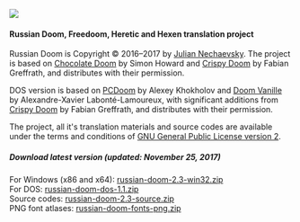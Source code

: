 ![](http://jnechaevsky.users.sourceforge.net/projects/rusdoom/files/russian_doom_git.png)

#### Russian Doom, Freedoom, Heretic and Hexen translation project 

Russian Doom is Copyright &copy; 2016&ndash;2017 by [Julian Nechaevsky](http://jnechaevsky.users.sourceforge.net/author.html). The project is based on [Chocolate Doom](https://www.chocolate-doom.org) by Simon Howard and [Crispy Doom](http://fabiangreffrath.github.io/crispy-doom) by Fabian Greffrath, and distributes with their permission. 

DOS version is based on [PCDoom](https://github.com/nukeykt/PCDoom-v2) by Alexey Khokholov and [Doom Vanille](https://github.com/AXDOOMER/doom-vanille) by Alexandre-Xavier Labonté-Lamoureux, with significant additions from [Crispy Doom](http://fabiangreffrath.github.io/crispy-doom) by Fabian Greffrath, and distributes with their permission. 

The project, all it's translation materials and source codes are available under the terms and conditions of [GNU General Public License version 2](https://github.com/JNechaevsky/russian-doom/blob/master/LICENSE.txt).

##### Download latest version (updated: November 25, 2017)

For Windows (x86 and x64): [russian-doom-2.3-win32.zip](https://sourceforge.net/projects/jnechaevsky/files/Russian%20Doom/2.3/russian-doom-2.3-win32.zip/download)<br />
For DOS: [russian-doom-dos-1.1.zip](https://sourceforge.net/projects/jnechaevsky/files/Russian%20Doom%20for%20DOS/1.1/russian-doom-dos-1.1.zip/download)<br />
Source codes: [russian-doom-2.3-source.zip](http://sourceforge.net/projects/jnechaevsky/files/Russian%20Doom/2.3/Source/russian-doom-2.3-source.zip/download)<br />
PNG font atlases: [russian-doom-fonts-png.zip](https://sourceforge.net/projects/jnechaevsky/files/PNG%20Fonts/russian-doom-fonts-png.zip/download)


